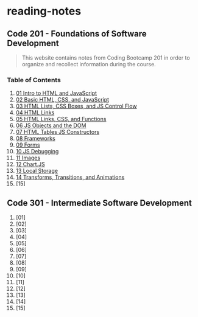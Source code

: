 # reading-notes

## Code 201 - Foundations of Software Development

> This website contains notes from Coding Bootcamp 201 in order to organize and recollect information during the course.


### Table of Contents
1. [01 Intro to HTML and JavaScript](class-01.md)
2. [02 Basic HTML, CSS, and JavaScript](class-02.md)
3. [03 HTML Lists, CSS Boxes, and JS Control Flow](class-03.md)
4. [04 HTML Links](class-04.md)
5. [05 HTML Links, CSS, and Functions](class-05.md)
6. [06 JS Objects and the DOM](class-06.md)
7. [07 HTML Tables JS Constructors](class-07.md)
8. [08 Frameworks](class-08.md)
9. [09 Forms](class-09.md)
10. [10 JS Debugging](class-10.md)
11. [11 Images](class-11.md)
12. [12 Chart.JS](class-12.md)
13. [13 Local Storage](class-13.md)
14. [14 Transforms, Transitions, and Animations](class-14.md)
15. [15]

## Code 301 - Intermediate Software Development
1. [01]
2. [02]
3. [03]
4. [04]
5. [05]
6. [06]
7. [07]
8. [08]
9. [09]
10. [10]
11. [11]
12. [12]
13. [13]
14. [14]
15. [15]
